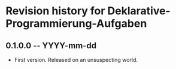# Revision history for Deklarative-Programmierung-Aufgaben

## 0.1.0.0 -- YYYY-mm-dd

* First version. Released on an unsuspecting world.
